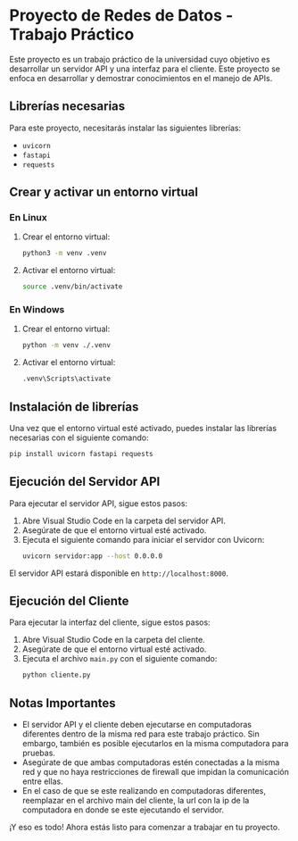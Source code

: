 # Proyecto de Redes de Datos - Trabajo Práctico

Este proyecto es un trabajo práctico de la universidad cuyo objetivo es desarrollar un servidor API y una interfaz para el cliente. Este proyecto se enfoca en desarrollar y demostrar conocimientos en el manejo de APIs.

## Librerías necesarias

Para este proyecto, necesitarás instalar las siguientes librerías:

- `uvicorn`
- `fastapi`
- `requests`

## Crear y activar un entorno virtual

### En Linux
1. Crear el entorno virtual:
    ```bash
    python3 -m venv .venv
    ```

2. Activar el entorno virtual:
    ```bash
    source .venv/bin/activate
    ```

### En Windows

1. Crear el entorno virtual:
    ```bash
    python -m venv ./.venv
    ```

2. Activar el entorno virtual:
    ```bash
    .venv\Scripts\activate
    ```

## Instalación de librerías

Una vez que el entorno virtual esté activado, puedes instalar las librerías necesarias con el siguiente comando:

```bash
pip install uvicorn fastapi requests
```
## Ejecución del Servidor API

Para ejecutar el servidor API, sigue estos pasos:

1. Abre Visual Studio Code en la carpeta del servidor API.
2. Asegúrate de que el entorno virtual esté activado.
3. Ejecuta el siguiente comando para iniciar el servidor con Uvicorn:
    ```bash
    uvicorn servidor:app --host 0.0.0.0
    ```

El servidor API estará disponible en `http://localhost:8000`.

## Ejecución del Cliente

Para ejecutar la interfaz del cliente, sigue estos pasos:

1. Abre Visual Studio Code en la carpeta del cliente.
2. Asegúrate de que el entorno virtual esté activado.
3. Ejecuta el archivo `main.py` con el siguiente comando:
    ```bash
    python cliente.py
    ```

## Notas Importantes

- El servidor API y el cliente deben ejecutarse en computadoras diferentes dentro de la misma red para este trabajo práctico. Sin embargo, también es posible ejecutarlos en la misma computadora para pruebas.
- Asegúrate de que ambas computadoras estén conectadas a la misma red y que no haya restricciones de firewall que impidan la comunicación entre ellas.
- En el caso de que se este realizando en computadoras diferentes, reemplazar en el archivo main del cliente, la url con la ip de la computadora en donde se este ejecutando el servidor.

¡Y eso es todo! Ahora estás listo para comenzar a trabajar en tu proyecto.
